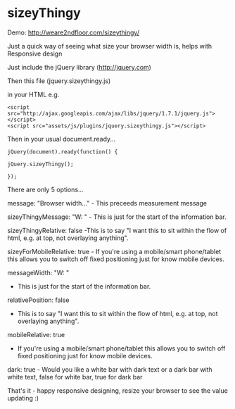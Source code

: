 sizeyThingy
===========

Demo: http://weare2ndfloor.com/sizeythingy/

Just a quick way of seeing what size your browser width is, helps with Responsive design

Just include the jQuery library (http://jquery.com)

Then this file (jquery.sizeythingy.js)

in your HTML e.g.

    <script src="http://ajax.googleapis.com/ajax/libs/jquery/1.7.1/jquery.js"></script> 
    <script src="assets/js/plugins/jquery.sizeythingy.js"></script> 

Then in your usual document.ready...


    jQuery(document).ready(function() {

    jQuery.sizeyThingy(); 
    
    });

There are only 5 options...

message: "Browser width..." - This preceeds measurement message

sizeyThingyMessage: "W: " - This is just for the start of the information bar.

sizeyThingyRelative: false -This is to say "I want this to sit within the flow of html, e.g. at top, not overlaying anything".

sizeyForMobileRelative: true - If you're using a mobile/smart phone/tablet this allows you to switch off fixed positioning just for know mobile devices.

messageWidth: "W: "
- This is just for the start of the information bar.

relativePosition: false
- This is to say "I want this to sit within the flow of html, e.g. at top, not overlaying anything".

mobileRelative: true
- If you're using a mobile/smart phone/tablet this allows you to switch off fixed positioning just for know mobile devices.

dark: true - Would you like a white bar with dark text or a dark bar with white text, false for white bar, true for dark bar

That's it - happy responsive designing, resize your browser to see the value updating :)